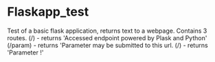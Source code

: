 # Flaskapp_test
Test of a basic flask application, returns text to a webpage.
Contains 3 routes.
(/) - returns 'Accessed endpoint powered by Plask and Python'
(/param) - returns 'Parameter may be submitted to this url.
(/<name>) - returns 'Parameter <name>!'
